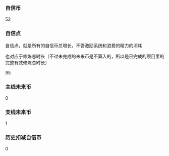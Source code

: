 ### 自信币
52

### 自信点
自信点，就是所有的自信币总增长，不管激励系统和浪费的精力的消耗

也对应于修炼总时长（不过未完成的未来币是不算入的，所以是已完成的项目里的完整有效修炼总时长）

95

### 主线未来币
0

### 支线未来币
1

### 历史扣减自信币
0
